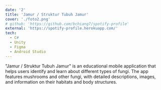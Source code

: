 ```yaml
---
date: '2'
title: 'Jamur / Struktur Tubuh Jamur'
cover: './foto2.png'
# github: 'https://github.com/bchiang7/spotify-profile'
external: 'https://spotify-profile.herokuapp.com/'
tech:
  - C#
  - Unity 
  - Figma
  - Android Studio
---
```


"Jamur / Struktur Tubuh Jamur" is an educational mobile application that helps users identify and learn about different types of fungi. The app features mushrooms and other fungi, with detailed descriptions, images, and information on their habitats and body structures.
